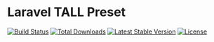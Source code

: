 # Laravel TALL Preset

<a href="https://github.com/danharrin/tall/actions"><img src="https://github.com/danharrin/tall/workflows/tests/badge.svg" alt="Build Status"></a>
<a href="https://packagist.org/packages/danharrin/tall"><img src="https://poser.pugx.org/danharrin/tall/d/total.svg" alt="Total Downloads"></a>
<a href="https://packagist.org/packages/danharrin/tall"><img src="https://poser.pugx.org/danharrin/tall/v/stable.svg" alt="Latest Stable Version"></a>
<a href="https://packagist.org/packages/danharrin/tall"><img src="https://poser.pugx.org/danharrin/tall/license.svg" alt="License"></a>